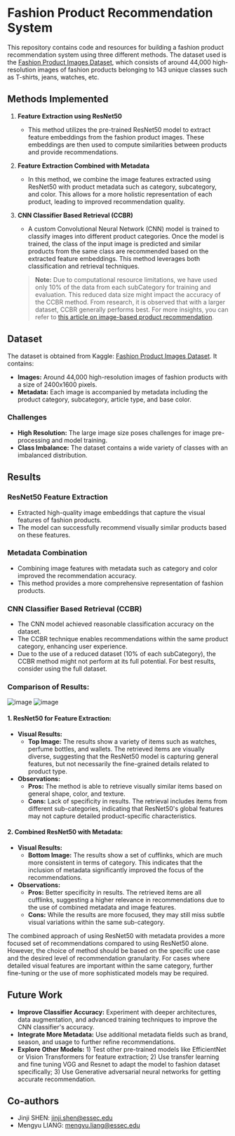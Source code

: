 # Fashion Product Recommendation System

This repository contains code and resources for building a fashion product recommendation system using three different methods. The dataset used is the [Fashion Product Images Dataset](https://www.kaggle.com/datasets/paramaggarwal/fashion-product-images-dataset/data), which consists of around 44,000 high-resolution images of fashion products belonging to 143 unique classes such as T-shirts, jeans, watches, etc.

## Methods Implemented

1. **Feature Extraction using ResNet50**
   - This method utilizes the pre-trained ResNet50 model to extract feature embeddings from the fashion product images. These embeddings are then used to compute similarities between products and provide recommendations.

2. **Feature Extraction Combined with Metadata**
   - In this method, we combine the image features extracted using ResNet50 with product metadata such as category, subcategory, and color. This allows for a more holistic representation of each product, leading to improved recommendation quality.

3. **CNN Classifier Based Retrieval (CCBR)**
   - A custom Convolutional Neural Network (CNN) model is trained to classify images into different product categories. Once the model is trained, the class of the input image is predicted and similar products from the same class are recommended based on the extracted feature embeddings. This method leverages both classification and retrieval techniques.

   > **Note:** Due to computational resource limitations, we have used only 10% of the data from each subCategory for training and evaluation. This reduced data size might impact the accuracy of the CCBR method. From research, it is observed that with a larger dataset, CCBR generally performs best. For more insights, you can refer to [this article on image-based product recommendation](https://zakim.medium.com/image-based-product-recommendation-e1bfa29e508).

## Dataset

The dataset is obtained from Kaggle: [Fashion Product Images Dataset](https://www.kaggle.com/datasets/paramaggarwal/fashion-product-images-dataset/data). It contains:
- **Images:** Around 44,000 high-resolution images of fashion products with a size of 2400x1600 pixels.
- **Metadata:** Each image is accompanied by metadata including the product category, subcategory, article type, and base color.

### Challenges
- **High Resolution:** The large image size poses challenges for image pre-processing and model training.
- **Class Imbalance:** The dataset contains a wide variety of classes with an imbalanced distribution.

## Results

### ResNet50 Feature Extraction
- Extracted high-quality image embeddings that capture the visual features of fashion products.
- The model can successfully recommend visually similar products based on these features.

### Metadata Combination
- Combining image features with metadata such as category and color improved the recommendation accuracy.
- This method provides a more comprehensive representation of fashion products.

### CNN Classifier Based Retrieval (CCBR)
- The CNN model achieved reasonable classification accuracy on the dataset.
- The CCBR technique enables recommendations within the same product category, enhancing user experience.
- Due to the use of a reduced dataset (10% of each subCategory), the CCBR method might not perform at its full potential. For best results, consider using the full dataset.

### Comparison of Results:
![image](https://github.com/user-attachments/assets/f233e5fa-c244-4ecf-8f1d-9f006b292ff6)
![image](https://github.com/user-attachments/assets/f32adf30-6cea-4c11-9c05-0d36873272db)

#### 1. **ResNet50 for Feature Extraction:**
   - **Visual Results:** 
     - **Top Image:** The results show a variety of items such as watches, perfume bottles, and wallets. The retrieved items are visually diverse, suggesting that the ResNet50 model is capturing general features, but not necessarily the fine-grained details related to product type.
   - **Observations:**
     - **Pros:** The method is able to retrieve visually similar items based on general shape, color, and texture.
     - **Cons:** Lack of specificity in results. The retrieval includes items from different sub-categories, indicating that ResNet50's global features may not capture detailed product-specific characteristics.

#### 2. **Combined ResNet50 with Metadata:** 
   - **Visual Results:**
     - **Bottom Image:** The results show a set of cufflinks, which are much more consistent in terms of category. This indicates that the inclusion of metadata significantly improved the focus of the recommendations.
   - **Observations:**
     - **Pros:** Better specificity in results. The retrieved items are all cufflinks, suggesting a higher relevance in recommendations due to the use of combined metadata and image features.
     - **Cons:** While the results are more focused, they may still miss subtle visual variations within the same sub-category.

The combined approach of using ResNet50 with metadata provides a more focused set of recommendations compared to using ResNet50 alone. However, the choice of method should be based on the specific use case and the desired level of recommendation granularity. For cases where detailed visual features are important within the same category, further fine-tuning or the use of more sophisticated models may be required.

## Future Work

- **Improve Classifier Accuracy:** Experiment with deeper architectures, data augmentation, and advanced training techniques to improve the CNN classifier's accuracy.
- **Integrate More Metadata:** Use additional metadata fields such as brand, season, and usage to further refine recommendations.
- **Explore Other Models:** 1) Test other pre-trained models like EfficientNet or Vision Transformers for feature extraction; 2) Use transfer learning and fine tuning VGG and Resnet to adapt the model to fashion dataset specifically; 3) Use Generative adversarial neural networks for getting accurate recommendation.

## Co-authors
- Jinji SHEN: jinji.shen@essec.edu
- Mengyu LIANG: mengyu.liang@essec.edu
